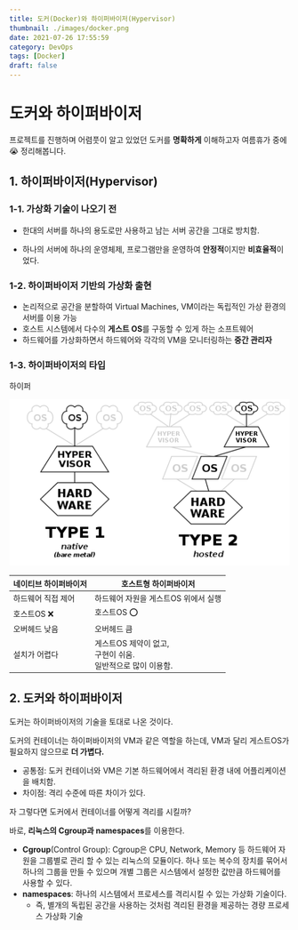 ```yaml
---
title: 도커(Docker)와 하이퍼바이저(Hypervisor)
thumbnail: ./images/docker.png
date: 2021-07-26 17:55:59
category: DevOps
tags: [Docker]
draft: false
---
```


# 도커와 하이퍼바이저
프로젝트를 진행하며 어렴풋이 알고 있었던 도커를 **명확하게** 이해하고자 여름휴가 중에😭 정리해봅니다.



## 1. 하이퍼바이저(Hypervisor)

### 1-1. 가상화 기술이 나오기 전

- 한대의 서버를 하나의 용도로만 사용하고 남는 서버 공간을 그대로 방치함.

- 하나의 서버에 하나의 운영체제, 프로그램만을 운영하여 **안정적**이지만 **비효율적**이었다.



### 1-2. 하이퍼바이저 기반의 가상화 출현

- 논리적으로 공간을 분할하여 Virtual Machines, VM이라는 독립적인 가상 환경의 서버를 이용 가능
- 호스트 시스템에서 다수의 **게스트 OS**를 구동할 수 있게 하는 소프트웨어
- 하드웨어를 가상화하면서 하드웨어와 각각의 VM을 모니터링하는 **중간 관리자**



### 1-3. 하이퍼바이저의 타입

하이퍼

![hypervisor](./images/hypervisor.png)

| 네이티브 하이퍼바이저 | 호스트형 하이퍼바이저                                        |
| --------------------- | ------------------------------------------------------------ |
| 하드웨어 직접 제어    | 하드웨어 자원을 게스트OS 위에서 실행                         |
| 호스트OS ❌            | 호스트OS ⭕                                                   |
| 오버헤드 낮음         | 오버헤드 큼                                                  |
| 설치가 어렵다         | 게스트OS 제약이 없고, <br />구현이 쉬움. <br />일반적으로 많이 이용함. |



## 2. 도커와 하이퍼바이저

도커는 하이퍼바이저의 기술을 토대로 나온 것이다. 

도커의 컨테이너는 하이퍼바이저의 VM과 같은 역할을 하는데, VM과 달리 게스트OS가 필요하지 않으므로 **더 가볍다.** 

- 공통점: 도커 컨테이너와 VM은 기본 하드웨어에서 격리된 환경 내에 어플리케이션을 배치함.
- 차이점: 격리 수준에 따른 차이가 있다.

자 그렇다면 도커에서 컨테이너를 어떻게 격리를 시킬까?

바로, **리눅스의 Cgroup과 namespaces**를 이용한다.

- **Cgroup**(Control Group): Cgroup은 CPU, Network, Memory 등 하드웨어 자원을 그룹별로 관리 할 수 있는 리눅스의 모듈이다. 하나 또는 복수의 장치를 묶어서 하나의 그룹을 만들 수 있으며 개별 그룹은 시스템에서 설정한 값만큼 하드웨어를 사용할 수 있다.
- **namespaces**: 하나의 시스템에서 프로세스를 격리시킬 수 있는 가상화 기술이다.
  - 즉, 별개의 독립된 공간을 사용하는 것처럼 격리된 환경을 제공하는 경량 프로세스 가상화 기술